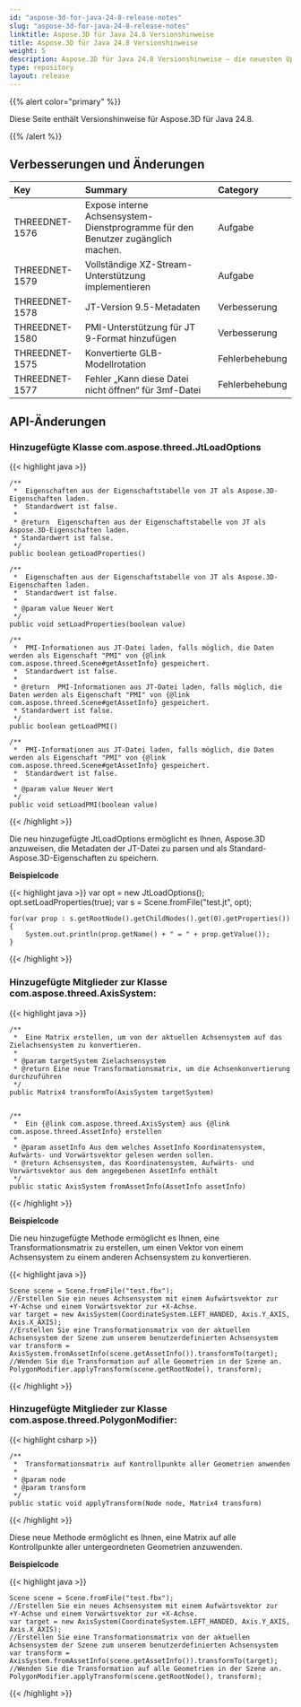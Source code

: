 ```yaml
---
id: "aspose-3d-for-java-24-8-release-notes"
slug: "aspose-3d-for-java-24-8-release-notes"
linktitle: Aspose.3D für Java 24.8 Versionshinweise
title: Aspose.3D für Java 24.8 Versionshinweise
weight: 5
description: Aspose.3D für Java 24.8 Versionshinweise – die neuesten Updates und Fehlerbehebungen.
type: repository
layout: release
---
```


{{% alert color="primary" %}}

Diese Seite enthält Versionshinweise für Aspose.3D für Java 24.8.

{{% /alert %}}

## **Verbesserungen und Änderungen**

|**Key**|**Summary**|**Category**|
| :- | :- | :- |
| THREEDNET-1576 | Expose interne Achsensystem-Dienstprogramme für den Benutzer zugänglich machen. | Aufgabe |
| THREEDNET-1579 | Vollständige XZ-Stream-Unterstützung implementieren | Aufgabe |
| THREEDNET-1578 | JT-Version 9.5-Metadaten | Verbesserung |
| THREEDNET-1580 | PMI-Unterstützung für JT 9-Format hinzufügen | Verbesserung |
| THREEDNET-1575 | Konvertierte GLB-Modellrotation | Fehlerbehebung |
| THREEDNET-1577 | Fehler „Kann diese Datei nicht öffnen“ für 3mf-Datei | Fehlerbehebung |

## API-Änderungen ##

### Hinzugefügte Klasse **com.aspose.threed.JtLoadOptions**


{{< highlight java >}}

    /**
     *  Eigenschaften aus der Eigenschaftstabelle von JT als Aspose.3D-Eigenschaften laden.
     *  Standardwert ist false.
     *
     * @return  Eigenschaften aus der Eigenschaftstabelle von JT als Aspose.3D-Eigenschaften laden. 
     * Standardwert ist false.
     */
    public boolean getLoadProperties()
    
    /**
     *  Eigenschaften aus der Eigenschaftstabelle von JT als Aspose.3D-Eigenschaften laden.
     *  Standardwert ist false.
     *
     * @param value Neuer Wert
     */
    public void setLoadProperties(boolean value)
    
    /**
     *  PMI-Informationen aus JT-Datei laden, falls möglich, die Daten werden als Eigenschaft "PMI" von {@link com.aspose.threed.Scene#getAssetInfo} gespeichert.
     *  Standardwert ist false.
     *
     * @return  PMI-Informationen aus JT-Datei laden, falls möglich, die Daten werden als Eigenschaft "PMI" von {@link com.aspose.threed.Scene#getAssetInfo} gespeichert.
     * Standardwert ist false.
     */
    public boolean getLoadPMI()
    
    /**
     *  PMI-Informationen aus JT-Datei laden, falls möglich, die Daten werden als Eigenschaft "PMI" von {@link com.aspose.threed.Scene#getAssetInfo} gespeichert.
     *  Standardwert ist false.
     *
     * @param value Neuer Wert
     */
    public void setLoadPMI(boolean value)
        
{{< /highlight >}}

Die neu hinzugefügte JtLoadOptions ermöglicht es Ihnen, Aspose.3D anzuweisen, die Metadaten der JT-Datei zu parsen und als Standard-Aspose.3D-Eigenschaften zu speichern.

**Beispielcode**

{{< highlight java >}}
    var opt = new JtLoadOptions();
    opt.setLoadProperties(true);
    var s = Scene.fromFile("test.jt", opt);
    
    for(var prop : s.getRootNode().getChildNodes().get(0).getProperties())
    {
        System.out.println(prop.getName() + " = " + prop.getValue());
    }
{{< /highlight >}}


### Hinzugefügte Mitglieder zur Klasse **com.aspose.threed.AxisSystem**:

{{< highlight java >}}

    /**
     *  Eine Matrix erstellen, um von der aktuellen Achsensystem auf das Zielachsensystem zu konvertieren.
     *
     * @param targetSystem Zielachsensystem
     * @return Eine neue Transformationsmatrix, um die Achsenkonvertierung durchzuführen
     */
    public Matrix4 transformTo(AxisSystem targetSystem)


    /**
     *  Ein {@link com.aspose.threed.AxisSystem} aus {@link com.aspose.threed.AssetInfo} erstellen
     *
     * @param assetInfo Aus dem welches AssetInfo Koordinatensystem, Aufwärts- und Vorwärtsvektor gelesen werden sollen.
     * @return Achsensystem, das Koordinatensystem, Aufwärts- und Vorwärtsvektor aus dem angegebenen AssetInfo enthält
     */
    public static AxisSystem fromAssetInfo(AssetInfo assetInfo)
{{< /highlight >}}

**Beispielcode**

Die neu hinzugefügte Methode ermöglicht es Ihnen, eine Transformationsmatrix zu erstellen, um einen Vektor von einem Achsensystem zu einem anderen Achsensystem zu konvertieren.

{{< highlight java >}}

    Scene scene = Scene.fromFile("test.fbx");
    //Erstellen Sie ein neues Achsensystem mit einem Aufwärtsvektor zur +Y-Achse und einem Vorwärtsvektor zur +X-Achse.
    var target = new AxisSystem(CoordinateSystem.LEFT_HANDED, Axis.Y_AXIS, Axis.X_AXIS);
    //Erstellen Sie eine Transformationsmatrix von der aktuellen Achsensystem der Szene zum unserem benutzerdefinierten Achsensystem
    var transform = AxisSystem.fromAssetInfo(scene.getAssetInfo()).transformTo(target);
    //Wenden Sie die Transformation auf alle Geometrien in der Szene an.
    PolygonModifier.applyTransform(scene.getRootNode(), transform);
{{< /highlight >}}



### Hinzugefügte Mitglieder zur Klasse **com.aspose.threed.PolygonModifier**:

{{< highlight csharp >}}

    /**
     *  Transformationsmatrix auf Kontrollpunkte aller Geometrien anwenden
     *
     * @param node 
     * @param transform 
     */
    public static void applyTransform(Node node, Matrix4 transform)
{{< /highlight >}}

Diese neue Methode ermöglicht es Ihnen, eine Matrix auf alle Kontrollpunkte aller untergeordneten Geometrien anzuwenden.

**Beispielcode**

{{< highlight java >}}

    Scene scene = Scene.fromFile("test.fbx");
    //Erstellen Sie ein neues Achsensystem mit einem Aufwärtsvektor zur +Y-Achse und einem Vorwärtsvektor zur +X-Achse.
    var target = new AxisSystem(CoordinateSystem.LEFT_HANDED, Axis.Y_AXIS, Axis.X_AXIS);
    //Erstellen Sie eine Transformationsmatrix von der aktuellen Achsensystem der Szene zum unserem benutzerdefinierten Achsensystem
    var transform = AxisSystem.fromAssetInfo(scene.getAssetInfo()).transformTo(target);
    //Wenden Sie die Transformation auf alle Geometrien in der Szene an.
    PolygonModifier.applyTransform(scene.getRootNode(), transform);
{{< /highlight >}}